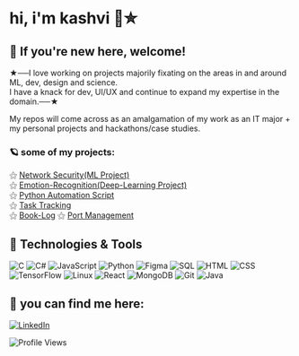 # hi, i'm kashvi 🧃✮

## 📌 If you're new here, welcome!  

★──I love working on projects majorily fixating on the areas in and around ML, dev, design and science.  
I have a knack for dev, UI/UX and continue to expand my expertise in the domain.──★

My repos will come across as an amalgamation of my work as an IT major + my personal projects and hackathons/case studies.
 
### 🪐 some of my projects:   
⚝ [Network Security(ML Project)](https://github.com/cashvee/Network-Security)  
⚝ [Emotion-Recognition(Deep-Learning Project)](https://github.com/cashvee/Emotion-recognition)  
⚝ [Python Automation Script](https://github.com/cashvee/File-Organizer-Automation)  
⚝ [Task Tracking](https://cuteproductivityapp-caxus-projects.vercel.app/)  
⚝ [Book-Log](https://book-log-inky.vercel.app/) 
⚝ [Port Management](https://greenports-byteme.vercel.app/)  



## 🧷 Technologies & Tools  
![C](https://img.shields.io/badge/C-A8B9CC?style=for-the-badge&logo=c&logoColor=white) ![C#](https://img.shields.io/badge/C%23-239120?style=for-the-badge&logo=c-sharp&logoColor=white) ![JavaScript](https://img.shields.io/badge/JavaScript-F7DF1E?style=for-the-badge&logo=javascript&logoColor=black)  ![Python](https://img.shields.io/badge/Python-3776AB?style=for-the-badge&logo=python&logoColor=white)  ![Figma](https://img.shields.io/badge/Figma-F24E1E?style=for-the-badge&logo=figma&logoColor=white) ![SQL](https://img.shields.io/badge/SQL-4479A1?style=for-the-badge&logo=sqlite&logoColor=white) ![HTML](https://img.shields.io/badge/HTML-E34F26?style=for-the-badge&logo=html5&logoColor=white) ![CSS](https://img.shields.io/badge/CSS-1572B6?style=for-the-badge&logo=css3&logoColor=white) ![TensorFlow](https://img.shields.io/badge/TensorFlow-FF6F00?style=for-the-badge&logo=tensorflow&logoColor=white) ![Linux](https://img.shields.io/badge/Linux-FCC624?style=for-the-badge&logo=linux&logoColor=black) ![React](https://img.shields.io/badge/React-20232A?style=for-the-badge&logo=react&logoColor=61DAFB) ![MongoDB](https://img.shields.io/badge/MongoDB-47A248?style=for-the-badge&logo=mongodb&logoColor=white) ![Git](https://img.shields.io/badge/Git-F05032?style=for-the-badge&logo=git&logoColor=white) ![Java](https://img.shields.io/badge/Java-007396?style=for-the-badge&logo=java&logoColor=white)


## 🧭 you can find me here:  
[![LinkedIn](https://img.shields.io/badge/LinkedIn-0A66C2?style=for-the-badge&logo=linkedin&logoColor=white)](https://www.linkedin.com/in/kashvi-r/)

![Profile Views](https://komarev.com/ghpvc/?username=cashvee&style=flat-square&color=blueviolet)
